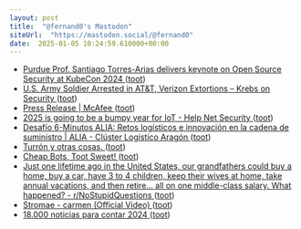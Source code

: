 ```yaml
---
layout: post
title:  "@fernand0's Mastodon"
siteUrl:  "https://mastodon.social/@fernand0"
date:  2025-01-05 10:24:59.610000+00:00
---
```

*  [Purdue Prof. Santiago Torres-Arias delivers keynote on Open Source Security at KubeCon 2024 ](https://engineering.purdue.edu/ECE/News/2024/purdue-prof-santiago-torres-arias-delivers-keynote-on-open-source-security-at-kubecon-202) ([toot](https://mastodon.social/@fernand0/113775260441554606))
*  [U.S. Army Soldier Arrested in AT&T, Verizon Extortions – Krebs on Security ](https://krebsonsecurity.com/2024/12/u-s-army-soldier-arrested-in-att-verizon-extortions) ([toot](https://mastodon.social/@fernand0/113775011105010853))
*  [Press Release \| McAfee  ](https://www.mcafee.com/es-es/consumer-corporate/newsroom/press-releases/press-release.html?news_id=9e361a3d-e2b0-4796-a8f6-6ee9245eb484) ([toot](https://mastodon.social/@fernand0/113774004268047678))
*  [2025 is going to be a bumpy year for IoT - Help Net Security ](https://www.helpnetsecurity.com/2024/12/24/iot-2025-security) ([toot](https://mastodon.social/@fernand0/113773322308812937))
*  [Desafío 6-Minutos ALIA: Retos logísticos e innovación en la cadena de suministro \| ALIA - Clúster Logístico Aragón ](https://aliaragon.es/evento/desafio-6-minutos-alia-retos-logisticos-e-innovacion-en-la-cadena-de-suministro) ([toot](https://mastodon.social/@fernand0/113771400144320866))
*  [Turrón y otras cosas. ](https://avecesunafoto.wordpress.com/2025/01/04/turron-y-otras-cosas) ([toot](https://mastodon.social/@fernand0/113771357994254128))
*  [Cheap Bots, Toot Sweet! ](https://cheapbotstootsweet.com) ([toot](https://mastodon.social/@fernand0/113771271626616828))
*  [Just one lifetime ago in the United States, our grandfathers could buy a home, buy a car, have 3 to 4 children, keep their wives at home, take annual vacations, and then retire… all on one middle-class salary. What happened? - r/NoStupidQuestions ](https://redlib.zaggy.nl/r/NoStupidQuestions/comments/1hqh30j/just_one_lifetime_ago_in_the_united_states_our) ([toot](https://mastodon.social/@fernand0/113770929343445999))
*  [Stromae - carmen (Official Video) ](https://www.youtube.com/watch?v=UKftOH54iNU&amp%3Bfeature=youtu.b) ([toot](https://mastodon.social/@fernand0/113770728330051829))
*  [18.000 noticias para contar 2024 ](https://www.rtve.es/noticias/20241230/noticias-mas-importantes-2024-rtve/16377826.shtm) ([toot](https://mastodon.social/@fernand0/113770068488692915))
